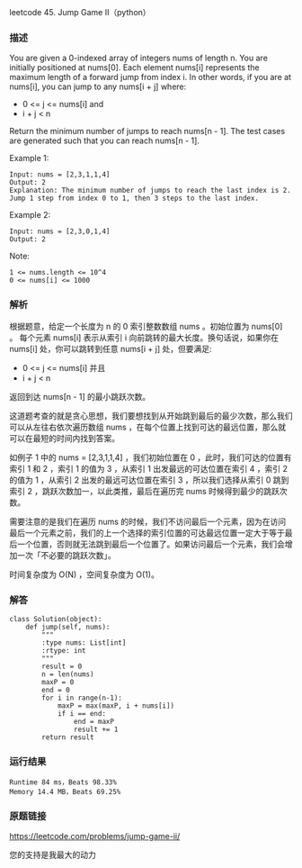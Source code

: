 leetcode  45. Jump Game II（python）




### 描述

You are given a 0-indexed array of integers nums of length n. You are initially positioned at nums[0]. Each element nums[i] represents the maximum length of a forward jump from index i. In other words, if you are at nums[i], you can jump to any nums[i + j] where:

* 0 <= j <= nums[i] and
* i + j < n

Return the minimum number of jumps to reach nums[n - 1]. The test cases are generated such that you can reach nums[n - 1].



Example 1:


	Input: nums = [2,3,1,1,4]
	Output: 2
	Explanation: The minimum number of jumps to reach the last index is 2. Jump 1 step from index 0 to 1, then 3 steps to the last index.
	
Example 2:


	Input: nums = [2,3,0,1,4]
	Output: 2




Note:


	1 <= nums.length <= 10^4
	0 <= nums[i] <= 1000

### 解析

根据题意，给定一个长度为 n 的 0 索引整数数组 nums 。初始位置为 nums[0] 。 每个元素 nums[i] 表示从索引 i 向前跳转的最大长度。换句话说，如果你在 nums[i] 处，你可以跳转到任意 nums[i + j] 处，但要满足:

* 0 <= j <= nums[i] 并且
* i + j < n

返回到达 nums[n - 1] 的最小跳跃次数。

这道题考查的就是贪心思想，我们要想找到从开始跳到最后的最少次数，那么我们可以从左往右依次遍历数组 nums ，在每个位置上找到可达的最远位置，那么就可以在最短的时间内找到答案。

如例子 1 中的 nums = [2,3,1,1,4] ，我们初始位置在 0 ，此时，我们可达的位置有索引 1 和 2 ，索引 1 的值为 3 ，从索引 1 出发最远的可达位置在索引 4 ，索引 2 的值为 1 ，从索引 2 出发的最远可达位置在索引 3 ，所以我们选择从索引 0 跳到索引 2 ，跳跃次数加一，以此类推，最后在遍历完 nums 时候得到最少的跳跃次数。

需要注意的是我们在遍历 nums 的时候，我们不访问最后一个元素，因为在访问最后一个元素之前，我们的上一个选择的索引位置的可达最远位置一定大于等于最后一个位置，否则就无法跳到最后一个位置了。如果访问最后一个元素，我们会增加一次「不必要的跳跃次数」。
 
 
 时间复杂度为 O(N) ，空间复杂度为 O(1)。

### 解答

	class Solution(object):
	    def jump(self, nums):
	        """
	        :type nums: List[int]
	        :rtype: int
	        """
	        result = 0
	        n = len(nums)
	        maxP = 0
	        end = 0
	        for i in range(n-1):
	            maxP = max(maxP, i + nums[i])
	            if i == end:
	                end = maxP
	                result += 1
	        return result

### 运行结果

	Runtime 84 ms，Beats 98.33%
	Memory 14.4 MB，Beats 69.25%

### 原题链接

https://leetcode.com/problems/jump-game-ii/


您的支持是我最大的动力
